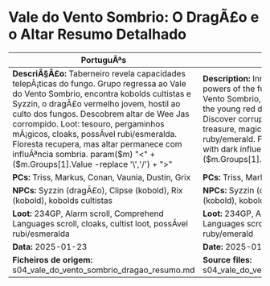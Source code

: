 ﻿# Vale do Vento Sombrio: O DragÃ£o e o Altar  Resumo Detalhado

| PortuguÃªs | English |
|-----------|---------|
| **DescriÃ§Ã£o:** Taberneiro revela capacidades telepÃ¡ticas do fungo. Grupo regressa ao Vale do Vento Sombrio, encontra kobolds cultistas e Syzzin, o dragÃ£o vermelho jovem, hostil ao culto dos fungos. Descobrem altar de Wee Jas corrompido. Loot: tesouro, pergaminhos mÃ¡gicos, cloaks, possÃ­vel rubi/esmeralda. Floresta recupera, mas altar permanece com influÃªncia sombria. param($m) "<" + ($m.Groups[1].Value -replace '\\','/') + ">"  | **Description:** Innkeeper reveals telepathic powers of the fungus. Group returns to Vale do Vento Sombrio, finds kobold cultists and Syzzin, the young red dragon, hostile to the fungus cult. Discover corrupted altar of Wee Jas. Loot: treasure, magic scrolls, cloaks, possible ruby/emerald. Forest recovers, but altar remains with dark influence. param($m) "<" + ($m.Groups[1].Value -replace '\\','/') + ">"  |
| **PCs:** Triss, Markus, Conan, Vaunia, Dustin, Grix | **PCs:** Triss, Markus, Conan, Vaunia, Dustin, Grix |
| **NPCs:** Syzzin (dragÃ£o), Clipse (kobold), Rix (kobold), kobolds cultistas | **NPCs:** Syzzin (dragon), Clipse (kobold), Rix (kobold), kobold cultists |
| **Loot:** 234GP, Alarm scroll, Comprehend Languages scroll, cloaks, cultist loot, possÃ­vel rubi/esmeralda | **Loot:** 234GP, Alarm scroll, Comprehend Languages scroll, cloaks, cultist loot, possible ruby/emerald |
| **Data:** 2025-01-23 | **Date:** 2025-01-23 |
| **Ficheiros de origem:** s04_vale_do_vento_sombrio_dragao_resumo.md | **Source files:** s04_vale_do_vento_sombrio_dragao_resumo.md |

























